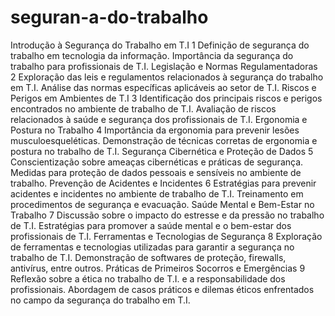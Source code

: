 # seguran-a-do-trabalho

Introdução à Segurança do Trabalho em T.I
1
Definição de segurança do trabalho em tecnologia da informação.
Importância da segurança do trabalho para profissionais de T.I.
Legislação e Normas Regulamentadoras
2
Exploração das leis e regulamentos relacionados à segurança do trabalho em T.I.
Análise das normas específicas aplicáveis ao setor de T.I.
Riscos e Perigos em Ambientes de T.I
3
Identificação dos principais riscos e perigos encontrados no ambiente de trabalho de T.I.
Avaliação de riscos relacionados à saúde e segurança dos profissionais de T.I.
Ergonomia e Postura no Trabalho
4
Importância da ergonomia para prevenir lesões musculoesqueléticas.
Demonstração de técnicas corretas de ergonomia e postura no trabalho de T.I.
Segurança Cibernética e Proteção de Dados
5
Conscientização sobre ameaças cibernéticas e práticas de segurança.
Medidas para proteção de dados pessoais e sensíveis no ambiente de trabalho.
Prevenção de Acidentes e Incidentes
6
Estratégias para prevenir acidentes e incidentes no ambiente de trabalho de T.I.
Treinamento em procedimentos de segurança e evacuação.
Saúde Mental e Bem-Estar no Trabalho
7
Discussão sobre o impacto do estresse e da pressão no trabalho de T.I.
Estratégias para promover a saúde mental e o bem-estar dos profissionais de T.I.
Ferramentas e Tecnologias de Segurança
8
Exploração de ferramentas e tecnologias utilizadas para garantir a segurança no trabalho de T.I.
Demonstração de softwares de proteção, firewalls, antivírus, entre outros.
Práticas de Primeiros Socorros e Emergências
9
Reflexão sobre a ética no trabalho de T.I. e a responsabilidade dos profissionais.
Abordagem de casos práticos e dilemas éticos enfrentados no campo da segurança do trabalho em T.I.


